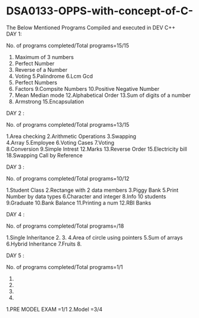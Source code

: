 # DSA0133-OPPS-with-concept-of-C-
The Below Mentioned Programs Compiled and executed in DEV C++                       
DAY 1:

No. of programs completed/Total programs=15/15

1. Maximum of 3 numbers
2. Perfect Number
3. Reverse of a Number
4. Voting
5.Palindrome
6.Lcm Gcd
7. Perfect Numbers
8. Factors
9.Compsite Numbers
10.Positive Negative Number
11. Mean Median mode
12.Alphabetical Order
13.Sum of digits of a number
14. Armstrong
15.Encapsulation

DAY 2 :   

No. of programs completed/Total programs=13/15

1.Area checking 
2.Arithmetic Operations 
3.Swapping              
4.Array
5.Employee
6.Voting Cases
7.Voting   
8.Conversion
9.Simple Intrest
12.Marks
13.Reverse Order
15.Electricity bill 
18.Swapping Call by Reference

DAY 3 :   

No. of programs completed/Total programs=10/12

1.Student Class
2.Rectange with 2 data members
3.Piggy Bank 
5.Print Number by data types
6.Character and integer
8.Info 10 students
9.Graduate
10.Bank Balance
11.Printing a num
12.RBI Banks

DAY 4 :   

No. of programs completed/Total programs=/18

1.Single Inheritance 
2.
3.
4.Area of circle using pointers
5.Sum of arrays 
6.Hybrid Inheritance
7.Fruits
8.

DAY 5 :  

No. of programs completed/Total programs=1/1

1.
2.
3.
4.



1.PRE MODEL EXAM  =1/1
2.Model =3/4
